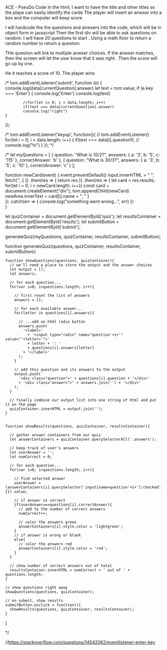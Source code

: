 ACE - PseuDo Code
In the html, I want to have the title and other titles so the playe can easily identify the cards
The player will insert an anwser into a box and the computer will keep score

I will hardcode the the questions and anwsers into the code, which will be in object form in javascript
Then the first div will be able to ask questions on random.
I will have 20 questions to start . Using a math.floor to return a random number to return a question.

THe question will link to multiple anwser choices.
If the anwser matches, then the screen will let the user know that it was right .
Then the score will go up by one.

He it reaches a score of 10. The player wins 




/*
tom.addEventListener('submit', function (e) {
    console.log(data[currentQuestion].answer)
    let text = tom.value;
    if (e.key === 'Enter') {
        console.log('Enter')
        console.log(text)
            
            //for(let i= 0; i < data.length; i++)
            if(text === data[currentQuestion].answer)
            console.log("right")
    }
});




/*
tom.addEventListener('keyup', function(){
   // tom.addEventListener()
    for(let i = 0; i < data.length; i++)
    {
        if(text === data[i].question1);
       // console.log("hi")
    }  });
*/




  /*
let myQuestions = [
	{
		question: "What is 10/2?",
		answers: {
			a: '3',
			b: '5',
			c: '115'
		},
		correctAnswer: 'b'
	},
	{
		question: "What is 30/3?",
		answers: {
			a: '3',
			b: '5',
			c: '10'
		},
		correctAnswer: 'c'
	}
];




function newCard(event) {
    event.preventDefault()
    input.innerHTML = " ";
    fetch('', { })
    .then(res => { return res })
    .then(res => { 
        let card = res.results; 
        for(let i = 0; i < newCard.length; i++){
           const card = document.createElement("div");
           tom.appendChild(newCard)
           newArea.innerText =  card[i].name + ", "
        }    
    })
    .catch(err => { console.log("something went wrong...", err) })    
}








  
  let quizContainer = document.getElementById('quiz');
  let resultsContainer = document.getElementById('results');
  let submitButton = document.getElementById('submit');
  
  generateQuiz(myQuestions, quizContainer, resultsContainer, submitButton);
  
  function generateQuiz(questions, quizContainer, resultsContainer, submitButton){
  
    function showQuestions(questions, quizContainer){
      // we'll need a place to store the output and the answer choices
      let output = [];
      let answers;
  
      // for each question...
      for(var i=0; i<questions.length; i++){
        
        // first reset the list of answers
        answers = [];
  
        // for each available answer...
        for(letter in questions[i].answers){
  
          // ...add an html radio button
          answers.push(
            '<label>'
              + '<input type="radio" name="question'+i+'" value="'+letter+'">'
              + letter + ': '
              + questions[i].answers[letter]
            + '</label>'
          );
        }
  
        // add this question and its answers to the output
        output.push(
          '<div class="question">' + questions[i].question + '</div>'
          + '<div class="answers">' + answers.join('') + '</div>'
        );
      }
  
      // finally combine our output list into one string of html and put it on the page
      quizContainer.innerHTML = output.join('');
    }
  
  
    function showResults(questions, quizContainer, resultsContainer){
      
      // gather answer containers from our quiz
      let answerContainers = quizContainer.querySelectorAll('.answers');
      
      // keep track of user's answers
      let userAnswer = '';
      let numCorrect = 0;
      
      // for each question...
      for(var i=0; i<questions.length; i++){
  
        // find selected answer
        userAnswer = (answerContainers[i].querySelector('input[name=question'+i+']:checked')||{}).value;
        
        // if answer is correct
        if(userAnswer===questions[i].correctAnswer){
          // add to the number of correct answers
          numCorrect++;
          
          // color the answers green
          answerContainers[i].style.color = 'lightgreen';
        }
        // if answer is wrong or blank
        else{
          // color the answers red
          answerContainers[i].style.color = 'red';
        }
      }
  
      // show number of correct answers out of total
      resultsContainer.innerHTML = numCorrect + ' out of ' + questions.length;
    }
  
    // show questions right away
    showQuestions(questions, quizContainer);
    
    // on submit, show results
    submitButton.onclick = function(){
      showResults(questions, quizContainer, resultsContainer);
    }
  
  }


*/


  //https://stackoverflow.com/questions/14542062/eventlistener-enter-key


